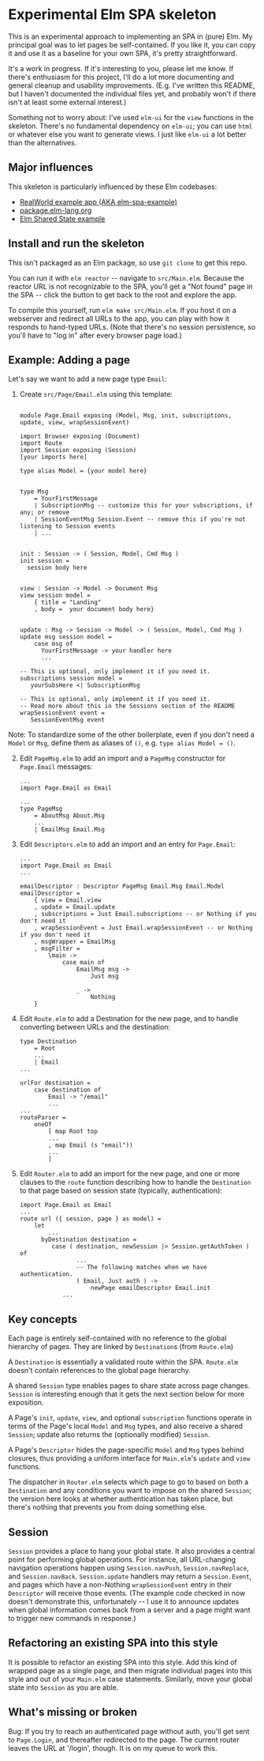 # Experimental Elm SPA skeleton

This is an experimental approach to implementing an SPA in (pure) Elm.   My principal goal was to let pages be self-contained.  If you like it, you can copy it and use it as a baseline for your own SPA, it's pretty straightforward.

It's a work in progress.  If it's interesting to you, please let me know.  If there's enthusiasm for this project, I'll do a lot more documenting and general cleanup and usability improvements.  (E.g. I've written this README, but I haven't documented the individual files yet, and probably won't if there isn't at least some external interest.)

Something not to worry about:  I've used `elm-ui` for the `view` functions in the skeleton.  There's no fundamental dependency on `elm-ui`; you can use `html` or whatever else you want to generate views.  I just like `elm-ui` a lot better than the alternatives.

## Major influences

This skeleton is particularly influenced by these Elm codebases:

* [RealWorld example app (AKA elm-spa-example)](https://github.com/rtfeldman/elm-spa-example)
* [package.elm-lang.org](https://github.com/elm/package.elm-lang.org)
* [Elm Shared State example](https://github.com/ohanhi/elm-shared-state)


## Install and run the skeleton

This isn't packaged as an Elm package, so use `git clone` to get this repo.  

You can run it with `elm reactor` -- navigate to `src/Main.elm`.  Because the reactor URL is not recognizable to the SPA, you'll get a "Not found" page in the SPA -- click the button to get back to the root and explore the app.

To compile this yourself, run `elm make src/Main.elm`.   If you host it on a webserver and redirect all URLs to the app, you can play with how it responds to hand-typed URLs. (Note that there's no session persistence, so you'll have to "log in" after every browser page load.)


## Example: Adding a page

Let's say we want to add a new page type `Email`:
1. Create `src/Page/Email.elm` using this template:
   ```
   
   module Page.Email exposing (Model, Msg, init, subscriptions, update, view, wrapSessionEvent)
   
   import Browser exposing (Document)
   import Route
   import Session exposing (Session)
   [your imports here]
   
   type alias Model = {your model here}
   
   
   type Msg
       = YourFirstMessage
       | SubscriptionMsg -- customize this for your subscriptions, if any; or remove
       | SessionEventMsg Session.Event -- remove this if you're not listening to Session events
       | ...
   
   
   init : Session -> ( Session, Model, Cmd Msg )
   init session =
     session body here
   
   
   view : Session -> Model -> Document Msg
   view session model =
       { title = "Landing"
       , body =  your document body here}
   
   
   update : Msg -> Session -> Model -> ( Session, Model, Cmd Msg )
   update msg session model =
       case msg of
         YourFirstMessage -> your handler here
         ...

   -- This is optional, only implement it if you need it. 
   subscriptions session model =
      yourSubsHere <| SubscriptionMsg

   -- This is optional, only implement it if you need it. 
   -- Read more about this in the Sessions section of the README
   wrapSessionEvent event =
      SessionEventMsg event
   ```

  Note: To standardize some of the other boilerplate, even if you don't need a `Model` or `Msg`, define them as aliases of `()`, e.g. `type alias Model = ()`.

2. Edit `PageMsg.elm` to add an import and a `PageMsg` constructor for `Page.Email` messages:
   ```
   ...
   import Page.Email as Email

   ...
   type PageMsg
       = AboutMsg About.Msg
       ...
       | EmailMsg Email.Msg
   ```

3. Edit `Descriptors.elm` to add an import and an entry for `Page.Email`:
   ```
   ...
   import Page.Email as Email
   ...

   emailDescriptor : Descriptor PageMsg Email.Msg Email.Model
   emailDescriptor =
       { view = Email.view
       , update = Email.update
       , subscriptions = Just Email.subscriptions -- or Nothing if you don't need it
       , wrapSessionEvent = Just Email.wrapSessionEvent -- or Nothing if you don't need it
       , msgWrapper = EmailMsg
       , msgFilter =
           \main ->
               case main of
                   EmailMsg msg ->
                       Just msg
   
                   _ ->
                       Nothing
       }
   ```


4. Edit `Route.elm` to add a Destination for the new page, and to handle converting between URLs and the destination:
   ```
   type Destination
       = Root
       ...
       | Email   
   ...   

   urlFor destination =
       case destination of
           Email -> "/email" 
           ... 
   ...
   routeParser =
       oneOf
           [ map Root top
           ...
           , map Email (s "email"))
           ...
           ]
   ```

5. Edit `Router.elm` to add an import for the new page, and one or more clauses to the `route` function describing how to handle the `Destination` to that page based on session state (typically, authentication):
   ```
   import Page.Email as Email
   ...
   route url ({ session, page } as model) =
       let
           ...
         byDestination destination =
            case ( destination, newSession |> Session.getAuthToken ) of
                   ... 
                   -- The following matches when we have authentication.
                   ( Email, Just auth ) ->
                       newPage emailDescriptor Email.init
               ... 
   ```


## Key concepts

Each page is entirely self-contained with no reference to the global hierarchy of pages.  They are linked by `Destination`s (from `Route.elm`)

A `Destination`  is essentially a validated route within the SPA.  `Route.elm` doesn't contain references to the global page hierarchy.

A shared `Session` type enables pages to share state across page changes.  `Session` is interesting enough that it gets the next section below for more exposition.

A Page's `init`, `update`,  `view`, and optional `subscription` functions operate in terms of the Page's local `Model` and `Msg` types, and also receive a shared `Session`; update also returns the (optionally modified) `Session`.

A Page's `Descriptor` hides the page-specific `Model` and `Msg` types behind closures, thus providing a uniform interface for `Main.elm`'s `update` and `view` functions.

The dispatcher in `Router.elm` selects which page to go to based on both a `Destination` and any conditions you want to impose on the shared `Session`; the version here looks at whether authentication has taken place, but there's nothing that prevents you from doing something else.

## Session

`Session` provides a place to hang your global state.  It also provides a central point for performing global operations.  For instance, all URL-changing navigation operations happen using `Session.navPush`, `Session.navReplace`, and `Session.navBack`.  `Session.update` handlers may return a `Session.Event`, and pages which have a non-Nothing `wrapSessionEvent` entry in their `Descriptor` will receive those events.  (The example code checked in now doesn't demonstrate this, unfortunately -- I use it to announce updates when global information comes back from a server and a page might want to trigger new commands in response.)


## Refactoring an existing SPA into this style

It is possible to refactor an existing SPA into this style.  Add this kind of wrapped page as a single page, and then migrate individual pages into this style and out of your `Main.elm` case statements.  Similarly, move your global state into `Session` as you are able.

## What's missing or broken

Bug:  If you try to reach an authenticated page without auth, you'll get sent to `Page.Login`, and thereafter redirected to the page.  The current router leaves the URL at '/login', though.  It is on my queue to work this.